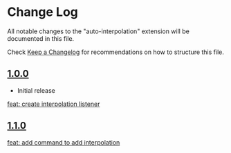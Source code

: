 # Change Log

All notable changes to the "auto-interpolation" extension will be documented in this file.

Check [Keep a Changelog](http://keepachangelog.com/) for recommendations on how to structure this file.

## [1.0.0](https://github.com/LukasPol/vscode-auto-interpolation/releases/tag/1.0.0)

- Initial release

[feat: create interpolation listener](https://github.com/LukasPol/vscode-auto-interpolation/commit/6b71e78e2e72504551c21f0ae7f08c5aea5a4f9c)


## [1.1.0](https://github.com/LukasPol/vscode-auto-interpolation/compare/1.0.0...1.1.0)

[feat: add command to add interpolation](https://github.com/LukasPol/vscode-auto-interpolation/commit/af71915ef1122a68564b099476fb883bab1f4333)
